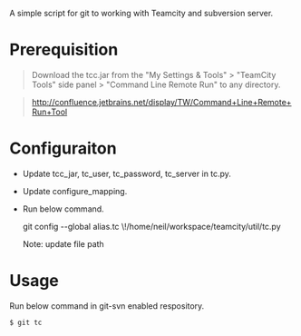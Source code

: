 A simple script for git to working with Teamcity and subversion server.

Prerequisition
====

> Download the tcc.jar from the "My Settings & Tools" > "TeamCity Tools" side panel > "Command Line Remote Run" to any directory.

> http://confluence.jetbrains.net/display/TW/Command+Line+Remote+Run+Tool

Configuraiton
====

* Update tcc_jar, tc_user, tc_password, tc_server in tc.py.

* Update configure_mapping.

* Run below command.

    git config --global alias.tc \\!/home/neil/workspace/teamcity/util/tc.py 

  Note: update file path

Usage
====

  Run below command in git-svn enabled respository.
 
    $ git tc
